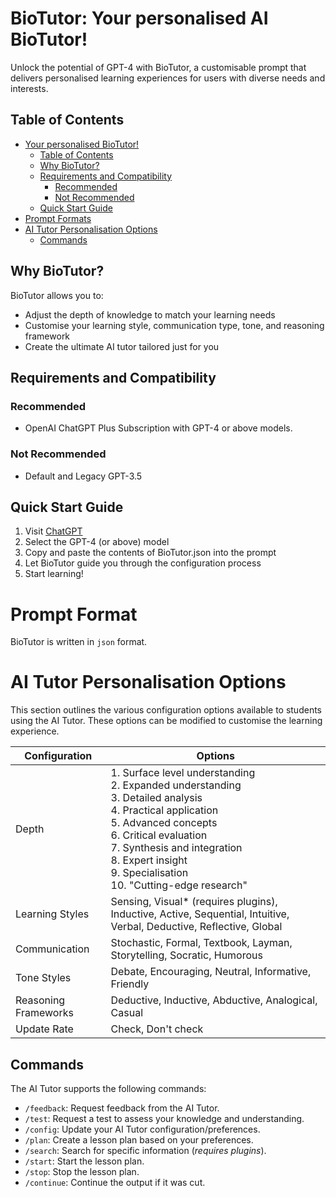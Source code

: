 # BioTutor: Your personalised AI BioTutor!

Unlock the potential of GPT-4 with BioTutor, a customisable prompt that delivers personalised learning experiences for users with diverse needs and interests.

## Table of Contents
- [Your personalised BioTutor!](#biotutor)
  - [Table of Contents](#table-of-contents)
  - [Why BioTutor?](#why-biotutor)
  - [Requirements and Compatibility](#requirements-and-compatibility)
    - [Recommended](#recommended)
    - [Not Recommended](#not-recommended)
  - [Quick Start Guide](#quick-start-guide)
- [Prompt Formats](#prompt-formats)
- [AI Tutor Personalisation Options](#ai-tutor-personalisation-options)
  - [Commands](#commands)

## Why BioTutor?
BioTutor allows you to:
- Adjust the depth of knowledge to match your learning needs
- Customise your learning style, communication type, tone, and reasoning framework
- Create the ultimate AI tutor tailored just for you

## Requirements and Compatibility

### Recommended
- OpenAI ChatGPT Plus Subscription with GPT-4 or above models.

### Not Recommended
- Default and Legacy GPT-3.5

## Quick Start Guide
1. Visit [ChatGPT](https://chat.openai.com/chat)
2. Select the GPT-4 (or above) model
3. Copy and paste the contents of BioTutor.json into the prompt
4. Let BioTutor guide you through the configuration process
5. Start learning!

# Prompt Format
BioTutor is written in `json` format. 


# AI Tutor Personalisation Options

This section outlines the various configuration options available to students using the AI Tutor. These options can be modified to customise the learning experience.

| Configuration      | Options                                                                                                                                                                      |
|--------------------|------------------------------------------------------------------------------------------------------------------------------------------------------------------------------|
| Depth              | 1. Surface level understanding<br>2. Expanded understanding<br>3. Detailed analysis<br>4. Practical application<br>5. Advanced concepts<br>6. Critical evaluation<br>7. Synthesis and integration<br>8. Expert insight<br>9. Specialisation<br>10. "Cutting-edge research"
| Learning Styles    | Sensing, Visual* (requires plugins), Inductive, Active, Sequential, Intuitive, Verbal, Deductive, Reflective, Global                                                         |
| Communication      | Stochastic, Formal, Textbook, Layman, Storytelling, Socratic, Humorous                                                                                                       |
| Tone Styles        | Debate, Encouraging, Neutral, Informative, Friendly                                                                                                                          |
| Reasoning Frameworks| Deductive, Inductive, Abductive, Analogical, Casual                                                                                                                          |
| Update Rate        | Check, Don't check                                                                                                                                        |

## Commands

The AI Tutor supports the following commands:

- `/feedback`: Request feedback from the AI Tutor.
- `/test`: Request a test to assess your knowledge and understanding.
- `/config`: Update your AI Tutor configuration/preferences.
- `/plan`: Create a lesson plan based on your preferences.
- `/search`: Search for specific information (*requires plugins*).
- `/start`: Start the lesson plan.
- `/stop`: Stop the lesson plan.
- `/continue`: Continue the output if it was cut.






